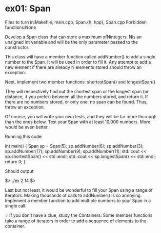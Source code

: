 # ex01: Span
Files to turn in:Makefile, main.cpp, Span.{h, hpp}, Span.cpp
Forbidden functions:None

Develop a Span class that can store a maximum ofNintegers. Nis an unsigned int
variable and will be the only parameter passed to the constructor.

This class will have a member function called addNumber() to add a single number to the Span. It will be used in order to fill it. Any attempt to add a new element if there are already N elements stored should throw an exception.

Next, implement two member functions: shortestSpan() and longestSpan()

They will respectively find out the shortest span or the longest span (or distance, if you prefer) between all the numbers stored, and return it. If there are no numbers stored, or only one, no span can be found. Thus, throw an exception.

Of course, you will write your own tests, and they will be far more thorough than the ones below. Test your Span with at least 10,000 numbers. More would be even better.

Running this code:

int main()
{
Span sp = Span(5);
sp.addNumber(6);
sp.addNumber(3);
sp.addNumber(17);
sp.addNumber(9);
sp.addNumber(11);
std::cout << sp.shortestSpan() << std::endl;
std::cout << sp.longestSpan() << std::endl;
return 0;
}

Should output:

$> ./ex
2
14
$>

Last but not least, it would be wonderful to fill your Span using a range of iterators.
Making thousands of calls to addNumber() is so annoying.
Implement a member function to add multiple numbers to your Span in a single call.

💡 If you don’t have a clue, study the Containers. Some member
functions take a range of iterators in order to add a sequence of
elements to the container.